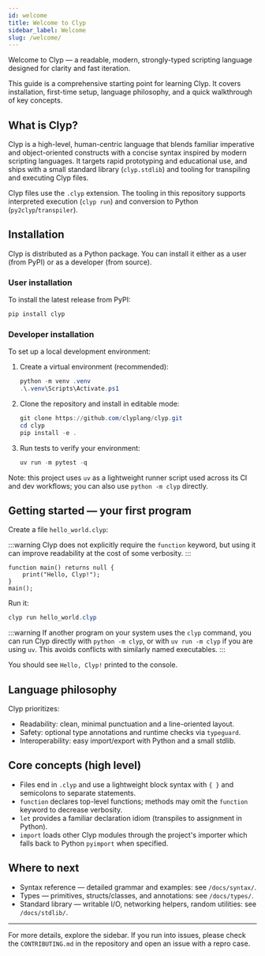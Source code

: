 ```yaml
---
id: welcome
title: Welcome to Clyp
sidebar_label: Welcome
slug: /welcome/
---
```


Welcome to Clyp — a readable, modern, strongly-typed scripting
language designed for clarity and fast iteration.

This guide is a comprehensive starting point for learning Clyp. It
covers installation, first-time setup, language philosophy, and a quick
walkthrough of key concepts.

## What is Clyp?

Clyp is a high-level, human-centric language that blends familiar
imperative and object-oriented constructs with a concise syntax inspired
by modern scripting languages. It targets rapid prototyping and
educational use, and ships with a small standard library (`clyp.stdlib`)
and tooling for transpiling and executing Clyp files.

Clyp files use the `.clyp` extension. The tooling in this repository
supports interpreted execution (`clyp run`) and conversion to Python
(`py2clyp`/`transpiler`).

## Installation

Clyp is distributed as a Python package. You can install it either as a user (from PyPI) or as a developer (from source).

### User installation

To install the latest release from PyPI:

```powershell
pip install clyp
```

### Developer installation

To set up a local development environment:

1. Create a virtual environment (recommended):

    ```powershell
    python -m venv .venv
    .\.venv\Scripts\Activate.ps1
    ```

2. Clone the repository and install in editable mode:

    ```powershell
    git clone https://github.com/clyplang/clyp.git
    cd clyp
    pip install -e .
    ```

3. Run tests to verify your environment:

    ```powershell
    uv run -m pytest -q
    ```

Note: this project uses `uv` as a lightweight runner script used across
its CI and dev workflows; you can also use `python -m clyp` directly.

## Getting started — your first program

Create a file `hello_world.clyp`:

:::warning
Clyp does not explicitly require the `function` keyword, but using it can improve readability at the cost of some verbosity.
:::

```clyp
function main() returns null {
    print("Hello, Clyp!");
}
main();
```

Run it:

```powershell
clyp run hello_world.clyp
```

:::warning
If another program on your system uses the `clyp` command, you can run Clyp directly with `python -m clyp`, or with `uv run -m clyp` if you are using `uv`. This avoids conflicts with similarly named executables.
:::

You should see `Hello, Clyp!` printed to the console.

## Language philosophy

Clyp prioritizes:

- Readability: clean, minimal punctuation and a line-oriented layout.
- Safety: optional type annotations and runtime checks via `typeguard`.
- Interoperability: easy import/export with Python and a small stdlib.

## Core concepts (high level)

- Files end in `.clyp` and use a lightweight block syntax with `{ }` and
  semicolons to separate statements.
- `function` declares top-level functions; methods may omit the
  `function` keyword to decrease verbosity.
- `let` provides a familiar declaration idiom (transpiles to assignment
  in Python).
- `import` loads other Clyp modules through the project's importer which
  falls back to Python `pyimport` when specified.

## Where to next

- Syntax reference — detailed grammar and examples: see
  `/docs/syntax/`.
- Types — primitives, structs/classes, and annotations: see
  `/docs/types/`.
- Standard library — writable I/O, networking helpers, random utilities:
  see `/docs/stdlib/`.

---

For more details, explore the sidebar. If you run into issues, please
check the `CONTRIBUTING.md` in the repository and open an issue with a
repro case.
